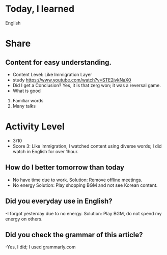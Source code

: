 # Today, I learned 
English

# Share
## Content for easy understanding.
- Content Level: Like Immigration Layer
- study https://www.youtube.com/watch?v=STE2jvkNaX0
- Did I get a Conclusion?
  Yes, it is that zerg won; it was a reversal game.
- What is good 
1. Familiar words
2. Many talks

# Activity Level
- 3/10 
- Score 3: Like immigration, I watched content using diverse words; I did watch in English for over 1hour.

## How do I better tomorrow than today
- No have time due to work.
Solution: Remove offline meetings. 
- No energy
Solution: Play shopping BGM and not see Korean content.

## Did you everyday use in English?
-I forgot yesterday due to no energy.
Solution: Play BGM, do not spend my energy on others.

## Did you check the grammar of this article?
-Yes, I did; I used grammarly.com 
